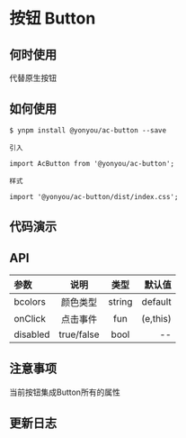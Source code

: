 # 按钮 Button

## 何时使用

代替原生按钮

## 如何使用

```
$ ynpm install @yonyou/ac-button --save

引入

import AcButton from '@yonyou/ac-button';

样式

import '@yonyou/ac-button/dist/index.css';

```

## 代码演示


## API 

|参数|说明|类型|默认值|
|:--|:---:|:--:|---:|
|bcolors|颜色类型|string|default|
|onClick|点击事件|fun|(e,this)|
|disabled|true/false| bool| --|

## 注意事项

当前按钮集成Button所有的属性

## 更新日志



